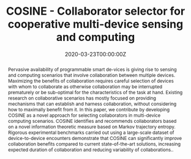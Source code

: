 ---
title: COSINE - Collaborator selector for cooperative multi-device sensing and computing

# Authors
# If you created a profile for a user (e.g. the default `admin` user), write the username (folder name) here
# and it will be replaced with their full name and linked to their profile.
authors:
  - Huber Flores
  - admin
  - Farbod Faghihi
  - Xin Li 
  - Samuli Hemminki 
  - Sasu Tarkoma
  - Pan Hui
  - Petteri Nurmi

# Author notes (optional)
#author_notes:
#  - 'Equal contribution'
#  - 'Equal contribution'

date: '2020-03-23T00:00:00Z'
doi: 'https://doi.org/10.1145/3308558.3313428'

# Schedule page publish date (NOT publication's date).
publishDate: '2020-03-23T00:00:00Z'

# Publication type.
# Accepts a single type but formatted as a YAML list (for Hugo requirements).
# Enter a publication type from the CSL standard.
publication_types: ['paper-conference']

# Publication name and optional abbreviated publication name.
publication: In *IEEE International Conference on Pervasive Computing and Communications*
publication_short: In *PerCom*

abstract: Pervasive availability of programmable smart de-vices is giving rise to sensing and computing scenarios that involve collaboration between multiple devices. Maximizing the benefits of collaboration requires careful selection of devices with whom to collaborate as otherwise collaboration may be interrupted prematurely or be sub-optimal for the characteristics of the task at hand. Existing research on collaborative scenarios has mostly focused on providing mechanisms that can establish and harness collaboration, without considering how to maximally benefit from it. In this paper, we contribute by developing COSINE as a novel approach for selecting collaborators in multi-device computing scenarios. COSINE identifies and recommends collaborators based on a novel information theoretic measure based on Markov trajectory entropy. Rigorous experimental benchmarks carried out using a large-scale dataset of device-to-device encounters demonstrate that COSINE can significantly improve collaboration benefits compared to current state-of-the-art solutions, increasing expected duration of collaboration and reducing variability of collaborations..

# Summary. An optional shortened abstract.
summary: "..."

tags: []

# Display this page in the Featured widget?
featured: true

# Custom links (uncomment lines below)
# links:
# - name: Custom Link
#   url: http://example.org

url_pdf: 'https://helda.helsinki.fi/bitstreams/befdbc08-e699-42f3-b001-323ed9261a9b/download'
#url_code: 'https://github.com/wowchemy/wowchemy-hugo-themes'
#url_dataset: 'https://github.com/wowchemy/wowchemy-hugo-themes'
#url_poster: ''
#url_project: ''
#url_slides: ''
#url_source: 'https://github.com/wowchemy/wowchemy-hugo-themes'
#url_video: 'https://youtube.com'

# Featured image
# To use, add an image named `featured.jpg/png` to your page's folder.
image:
  caption: 'Image credit: [**Unsplash**](https://unsplash.com/photos/pLCdAaMFLTE)'
  focal_point: ''
  preview_only: false

# Associated Projects (optional).
#   Associate this publication with one or more of your projects.
#   Simply enter your project's folder or file name without extension.
#   E.g. `internal-project` references `content/project/internal-project/index.md`.
#   Otherwise, set `projects: []`.
#projects:
#  - example

# Slides (optional).
#   Associate this publication with Markdown slides.
#   Simply enter your slide deck's filename without extension.
#   E.g. `slides: "example"` references `content/slides/example/index.md`.
#   Otherwise, set `slides: ""`.
#slides: example


#{{% callout note %}}
#Click the _Cite_ button above to demo the feature to enable visitors to import publication metadata into their reference management software.
#{{% /callout %}}

#{{% callout note %}}
#Create your slides in Markdown - click the _Slides_ button to check out the example.
#{{% /callout %}}

#Add the publication's **full text** or **supplementary notes** here. You can use rich formatting such as including [code, math, and images](https://wowchemy.com/docs/content/writing-markdown-latex/).
---